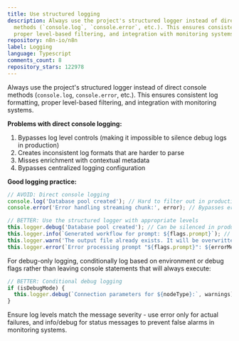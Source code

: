 ```yaml
---
title: Use structured logging
description: Always use the project's structured logger instead of direct console
  methods (`console.log`, `console.error`, etc.). This ensures consistent log formatting,
  proper level-based filtering, and integration with monitoring systems.
repository: n8n-io/n8n
label: Logging
language: Typescript
comments_count: 8
repository_stars: 122978
---
```


Always use the project's structured logger instead of direct console methods (`console.log`, `console.error`, etc.). This ensures consistent log formatting, proper level-based filtering, and integration with monitoring systems.

**Problems with direct console logging:**
1. Bypasses log level controls (making it impossible to silence debug logs in production)
2. Creates inconsistent log formats that are harder to parse
3. Misses enrichment with contextual metadata
4. Bypasses centralized logging configuration

**Good logging practice:**
```typescript
// AVOID: Direct console logging
console.log('Database pool created'); // Hard to filter out in production
console.error('Error handling streaming chunk:', error); // Bypasses error tracking

// BETTER: Use the structured logger with appropriate levels
this.logger.debug('Database pool created'); // Can be silenced in production
this.logger.info(`Generated workflow for prompt: ${flags.prompt}`); // Informational messages
this.logger.warn('The output file already exists. It will be overwritten.'); // Warnings
this.logger.error(`Error processing prompt "${flags.prompt}": ${errorMessage}`); // Actual errors
```

For debug-only logging, conditionally log based on environment or debug flags rather than leaving console statements that will always execute:

```typescript
// BETTER: Conditional debug logging
if (isDebugMode) {
  this.logger.debug(`Connection parameters for ${nodeType}:`, warnings);
}
```

Ensure log levels match the message severity - use error only for actual failures, and info/debug for status messages to prevent false alarms in monitoring systems.